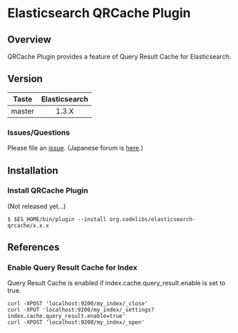 Elasticsearch QRCache Plugin
=======================

## Overview

QRCache Plugin provides a feature of Query Result Cache for Elasticsearch.

## Version

| Taste     | Elasticsearch |
|:---------:|:-------------:|
| master    | 1.3.X         |

### Issues/Questions

Please file an [issue](https://github.com/codelibs/elasticsearch-qrcache/issues "issue").
(Japanese forum is [here](https://github.com/codelibs/codelibs-ja-forum "here").)

## Installation

### Install QRCache Plugin

(Not released yet...)

    $ $ES_HOME/bin/plugin --install org.codelibs/elasticsearch-qrcache/x.x.x

## References

### Enable Query Result Cache for Index

Query Result Cache is enabled if index.cache.query_result.enable is set to true.

    curl -XPOST 'localhost:9200/my_index/_close'
    curl -XPUT 'localhost:9200/my_index/_settings?index.cache.query_result.enable=true'
    curl -XPOST 'localhost:9200/my_index/_open'

